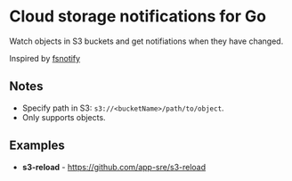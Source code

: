 # Cloud storage notifications for Go

Watch objects in S3 buckets and get notifiations when they have changed.

Inspired by [fsnotify](https://github.com/fsnotify/fsnotify)

## Notes

* Specify path in S3: `s3://<bucketName>/path/to/object`.
* Only supports objects.

## Examples

* **s3-reload** - https://github.com/app-sre/s3-reload
